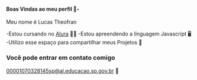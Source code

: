 #### Boas Vindas ao meu perfil 💸-

Meu nome é Lucas Theofran

-Estou cursando no [Alura](https://alura.com.br) 👨‍🎓
-Estou apreendendo a línguagem Javascript 🖥️
-Utilizo esse espaço para compartilhar meus Projetos 📖

### Você pode entrar em contato comigo 
00001070328145sp@al.educacao.sp.gov.br 📧
